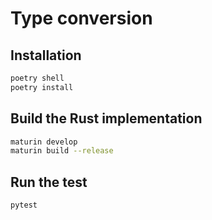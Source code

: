 # Type conversion

## Installation
```bash
poetry shell
poetry install
```

## Build the Rust implementation
```bash
maturin develop
maturin build --release
```

## Run the test
```bash
pytest
```
 